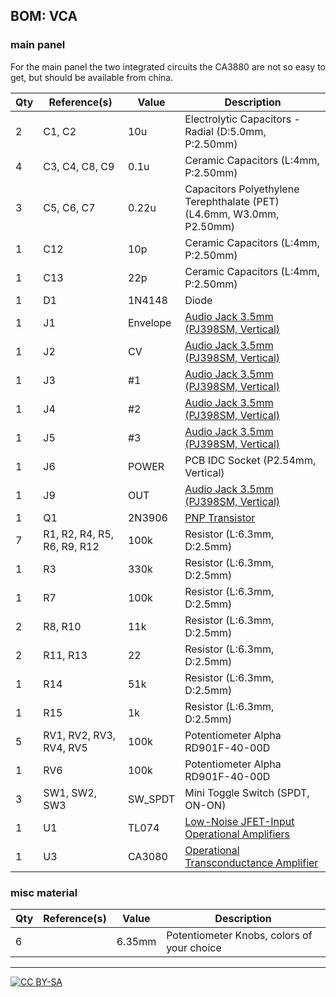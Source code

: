 ## BOM: VCA

### main panel

For the main panel the two integrated circuits the CA3880 are not so easy to get, but should be available from china. 

|Qty|Reference(s)               |Value   |Description                                                                                                |
|---|---------------------------|--------|-----------------------------------------------------------------------------------------------------------|
|2  |C1, C2                     |10u     |Electrolytic Capacitors - Radial (D:5.0mm, P:2.50mm)                                                       |
|4  |C3, C4, C8, C9             |0.1u    |Ceramic Capacitors (L:4mm, P:2.50mm)                                                                       |
|3  |C5, C6, C7                 |0.22u   |Capacitors Polyethylene Terephthalate (PET) (L4.6mm, W3.0mm, P2.50mm)                                      |
|1  |C12                        |10p     |Ceramic Capacitors (L:4mm, P:2.50mm)                                                                       |
|1  |C13                        |22p     |Ceramic Capacitors (L:4mm, P:2.50mm)                                                                       |
|1  |D1                         |1N4148  |Diode                                                                                                      |
|1  |J1                         |Envelope|[Audio Jack 3.5mm (PJ398SM, Vertical)](https://www.thonk.co.uk/shop/3-5mm-jacks/)                          |
|1  |J2                         |CV      |[Audio Jack 3.5mm (PJ398SM, Vertical)](https://www.thonk.co.uk/shop/3-5mm-jacks/)                          |
|1  |J3                         |#1      |[Audio Jack 3.5mm (PJ398SM, Vertical)](https://www.thonk.co.uk/shop/3-5mm-jacks/)                          |
|1  |J4                         |#2      |[Audio Jack 3.5mm (PJ398SM, Vertical)](https://www.thonk.co.uk/shop/3-5mm-jacks/)                          |
|1  |J5                         |#3      |[Audio Jack 3.5mm (PJ398SM, Vertical)](https://www.thonk.co.uk/shop/3-5mm-jacks/)                          |
|1  |J6                         |POWER   |PCB IDC Socket (P2.54mm, Vertical)                                                                         |
|1  |J9                         |OUT     |[Audio Jack 3.5mm (PJ398SM, Vertical)](https://www.thonk.co.uk/shop/3-5mm-jacks/)                          |
|1  |Q1                         |2N3906  |[PNP Transistor](https://www.onsemi.com/pub/Collateral/2N3906-D.PDF)                                       |
|7  |R1, R2, R4, R5, R6, R9, R12|100k    |Resistor (L:6.3mm, D:2.5mm)                                                                                |
|1  |R3                         |330k    |Resistor (L:6.3mm, D:2.5mm)                                                                                |
|1  |R7                         |100k    |Resistor (L:6.3mm, D:2.5mm)                                                                                |
|2  |R8, R10                    |11k     |Resistor (L:6.3mm, D:2.5mm)                                                                                |
|2  |R11, R13                   |22      |Resistor (L:6.3mm, D:2.5mm)                                                                                |
|1  |R14                        |51k     |Resistor (L:6.3mm, D:2.5mm)                                                                                |
|1  |R15                        |1k      |Resistor (L:6.3mm, D:2.5mm)                                                                                |
|5  |RV1, RV2, RV3, RV4, RV5    |100k    |Potentiometer Alpha RD901F-40-00D                                                                          |
|1  |RV6                        |100k    |Potentiometer Alpha RD901F-40-00D                                                                          |
|3  |SW1, SW2, SW3              |SW_SPDT |Mini Toggle Switch (SPDT, ON-ON)                                                                           |
|1  |U1                         |TL074   |[Low-Noise JFET-Input Operational Amplifiers](https://spielhuus.github.io/elektrophon/datasheet/TL07xx.pdf)|
|1  |U3                         |CA3080  |[Operational Transconductance Amplifier](https://spielhuus.github.io/elektrophon/datasheet/LM3080.pdf)     |

### misc material

| Qty | Reference(s)             | Value              | Description | 
|-----|--------------------------|--------------------|-------------|
| 6   |                        | 6.35mm              | Potentiometer Knobs, colors of your choice   |

---
[![CC BY-SA](https://licensebuttons.net/l/by-sa/3.0/88x31.png)](https://creativecommons.org/licenses/by-sa/4.0/)

